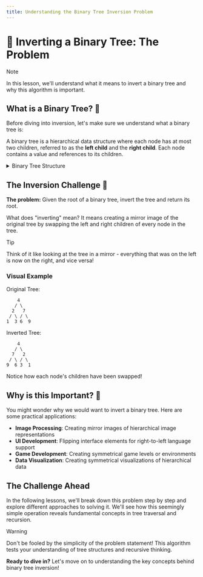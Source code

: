 ```yaml
---
title: Understanding the Binary Tree Inversion Problem
---
```


# 🌳 Inverting a Binary Tree: The Problem

> [!NOTE]
> In this lesson, we'll understand what it means to invert a binary tree and why this algorithm is important.

## What is a Binary Tree? 🌱

Before diving into inversion, let's make sure we understand what a binary tree is:

A binary tree is a hierarchical data structure where each node has at most two children, referred to as the **left child** and the **right child**. Each node contains a value and references to its children.

<details>
<summary>Binary Tree Structure</summary>

```mermaid
graph TD;
    A[Root: 4]-->B[Left: 2];
    A-->C[Right: 7];
    B-->D[Left: 1];
    B-->E[Right: 3];
    C-->F[Left: 6];
    C-->G[Right: 9];
```

</details>

## The Inversion Challenge 🔄

**The problem:** Given the root of a binary tree, invert the tree and return its root.

What does "inverting" mean? It means creating a mirror image of the original tree by swapping the left and right children of every node in the tree.

> [!TIP]
> Think of it like looking at the tree in a mirror - everything that was on the left is now on the right, and vice versa!

### Visual Example

Original Tree:
```
    4
   / \
  2   7
 / \ / \
1  3 6  9
```

Inverted Tree:
```
    4
   / \
  7   2
 / \ / \
9  6 3  1
```

Notice how each node's children have been swapped!

## Why is this Important? 🤔

You might wonder why we would want to invert a binary tree. Here are some practical applications:

- **Image Processing**: Creating mirror images of hierarchical image representations
- **UI Development**: Flipping interface elements for right-to-left language support
- **Game Development**: Creating symmetrical game levels or environments
- **Data Visualization**: Creating symmetrical visualizations of hierarchical data

## The Challenge Ahead

In the following lessons, we'll break down this problem step by step and explore different approaches to solving it. We'll see how this seemingly simple operation reveals fundamental concepts in tree traversal and recursion.

> [!WARNING]
> Don't be fooled by the simplicity of the problem statement! This algorithm tests your understanding of tree structures and recursive thinking.

**Ready to dive in?** Let's move on to understanding the key concepts behind binary tree inversion! 